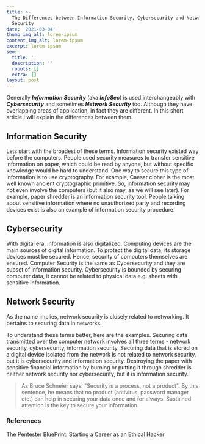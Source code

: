```yaml
---
title: >-
  The Differences between Information Security, Cybersecurity and Network
  Security
date: '2021-03-04'
thumb_img_alt: lorem-ipsum
content_img_alt: lorem-ipsum
excerpt: lorem-ipsum
seo:
  title: ''
  description: ''
  robots: []
  extra: []
layout: post
---
```

Generally ***Information Security*** (aka ***InfoSec***) is used interchangeably with ***Cybersecurity*** and sometimes ***Network Security*** too. Although they have overlapping areas of application, in fact they are different. In this short article I will explain the differences between them.

## Information Security

Lets start with the broadest of these terms. Information security existed way before the computers. People used security measures to transfer sensitive information on paper, which could be read by anyone, but without specific knowledge would be hard to understand. One way to secure this type of information is to use cryptography. For example, Caesar cipher is the most well known ancient cryptographic primitive. So, information security may not even involve the computers (but it also may, as we will see later). For example, paper shredder is an information security tool. People talking about sensitive information where no unauthorized party and recording devices exist is also an example of information security procedure.

## Cybersecurity

With digital era, information is also digitalized. Computing devices are the main sources of digital information. To protect the digital data, its storage devices must be secured. Hence, security of computers themselves are ensured. Computer Security is the same as Cybersecurity and they are subset of information security. Cybersecurity is bounded by securing computer data, it cannot be related to physical data e.g. sheets with sensitive information.

## Network Security

As the name implies, network security is closely related to networking. It pertains to securing data in networks.

To understand these terms better, here are the examples. Securing data transmitted over the computer network involves all three terms - network security, cybersecurity, information security. Securing data that is stored on a digital device isolated from the network is not related to network security, but it is cybersecurity and information security. Destroying the paper with sensitive financial information by burning or putting it through shredder is neither network security nor cybersecurity, but it is information security.

> As Bruce Schneier says: "Security is a process, not a product". By this sentence, he means that no product (antivirus, password manager etc.) can help in securing your data once and for always.  Sustained attention is the key to secure your information.



### References

The Pentester BluePrint: Starting a Career as an Ethical Hacker
